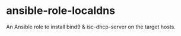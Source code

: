 # ansible-role-localdns
An Ansible role to install bind9 &amp; isc-dhcp-server on the target hosts.
